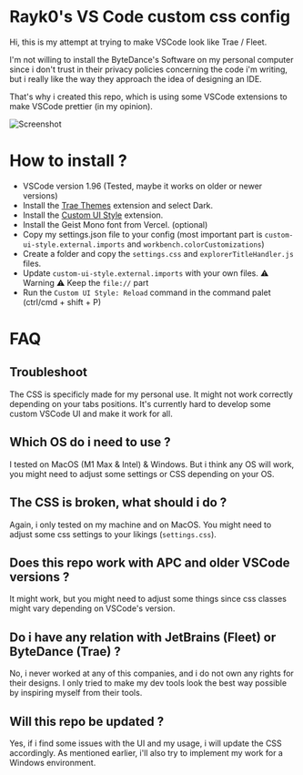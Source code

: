 # Rayk0's VS Code custom css config
Hi, this is my attempt at trying to make VSCode look like Trae / Fleet.

I'm not willing to install the ByteDance's Software on my personal computer since i don't trust in their privacy policies concerning the code i'm writing, but i really like the way they approach the idea of designing an IDE.

That's why i created this repo, which is using some VSCode extensions to make VSCode prettier (in my opinion).

![Screenshot](https://github.com/Rayk0/vs-trae/blob/main/custom-vscode.png?raw=true)

# How to install ?

- VSCode version 1.96 (Tested, maybe it works on older or newer versions)
- Install the [Trae Themes](https://marketplace.visualstudio.com/items?itemName=yanfeixin.trae-themes) extension and select Dark.
- Install the [Custom UI Style](https://marketplace.visualstudio.com/items?itemName=subframe7536.custom-ui-style) extension.
- Install the Geist Mono font from Vercel. (optional)
- Copy my settings.json file to your config (most important part is `custom-ui-style.external.imports` and `workbench.colorCustomizations`)
- Create a folder and copy the `settings.css` and `explorerTitleHandler.js` files.
- Update `custom-ui-style.external.imports` with your own files. ⚠️ Warning ⚠️ Keep the `file://` part
- Run the `Custom UI Style: Reload` command in the command palet (ctrl/cmd + shift + P)

# FAQ
## Troubleshoot
The CSS is specificly made for my personal use. It might not work correctly depending on your tabs positions. It's currently hard to develop some custom VSCode UI and make it work for all.

## Which OS do i need to use ?
I tested on MacOS (M1 Max & Intel) & Windows. But i think any OS will work, you might need to adjust some settings or CSS depending on your OS.

## The CSS is broken, what should i do ?
Again, i only tested on my machine and on MacOS. You might need to adjust some css settings to your likings (`settings.css`).

## Does this repo work with APC and older VSCode versions ?
It might work, but you might need to adjust some things since css classes might vary depending on VSCode's version.

## Do i have any relation with JetBrains (Fleet) or ByteDance (Trae) ?
No, i never worked at any of this companies, and i do not own any rights for their designs. I only tried to make my dev tools look the best way possible by inspiring myself from their tools.

## Will this repo be updated ?
Yes, if i find some issues with the UI and my usage, i will update the CSS accordingly. As mentioned earlier, i'll also try to implement my work for a Windows environment.
